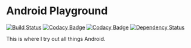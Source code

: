 # Android Playground

[![Build Status](https://travis-ci.org/mkjensen/android-playground.svg?branch=master)](https://travis-ci.org/mkjensen/android-playground) [![Codacy Badge](https://api.codacy.com/project/badge/grade/4428afef156341128ca429e64dfce187)](https://www.codacy.com/app/mkjensen/android-playground) [![Codacy Badge](https://api.codacy.com/project/badge/coverage/4428afef156341128ca429e64dfce187)](https://www.codacy.com/app/mkjensen/android-playground) [![Dependency Status](https://www.versioneye.com/user/projects/56c7771e18b27104252dcb34/badge.svg?style=flat)](https://www.versioneye.com/user/projects/56c7771e18b27104252dcb34)

This is where I try out all things Android.
